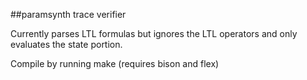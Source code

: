 ##paramsynth trace verifier

Currently parses LTL formulas but ignores the LTL operators and only evaluates the state portion.

Compile by running make (requires bison and flex)
